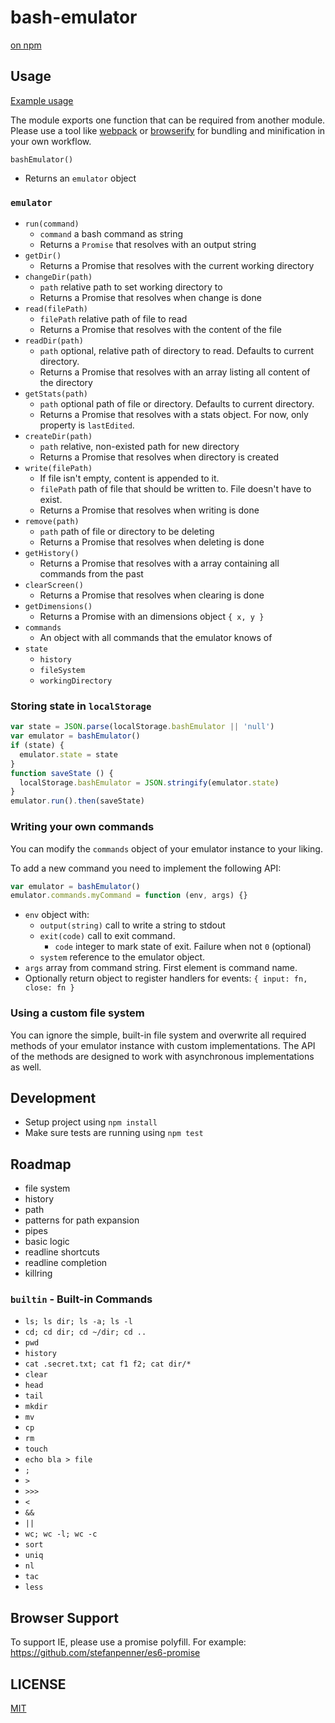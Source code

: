 # bash-emulator

[on npm](https://www.npmjs.com/package/bash-emulator)


## Usage

[Example usage](/index.html)

The module exports one function that can be required from another module.
Please use a tool like [webpack](https://webpack.github.io/) or [browserify](http://browserify.org/)
for bundling and minification in your own workflow.

`bashEmulator()`
  - Returns an `emulator` object

### `emulator`

- `run(command)`
  - `command` a bash command as string
  - Returns a `Promise` that resolves with an output string
- `getDir()`
  - Returns a Promise that resolves with the current working directory
- `changeDir(path)`
  - `path` relative path to set working directory to
  - Returns a Promise that resolves when change is done
- `read(filePath)`
  - `filePath` relative path of file to read
  - Returns a Promise that resolves with the content of the file
- `readDir(path)`
  - `path` optional, relative path of directory to read. Defaults to current directory.
  - Returns a Promise that resolves with an array listing all content of the directory
- `getStats(path)`
  - `path` optional path of file or directory. Defaults to current directory.
  - Returns a Promise that resolves with a stats object. For now, only property is `lastEdited`.
- `createDir(path)`
  - `path` relative, non-existed path for new directory
  - Returns a Promise that resolves when directory is created
- `write(filePath)`
  - If file isn't empty, content is appended to it.
  - `filePath` path of file that should be written to. File doesn't have to exist.
  - Returns a Promise that resolves when writing is done
- `remove(path)`
  - `path` path of file or directory to be deleting
  - Returns a Promise that resolves when deleting is done
- `getHistory()`
  - Returns a Promise that resolves with a array containing all commands from the past
- `clearScreen()`
  - Returns a Promise that resolves when clearing is done
- `getDimensions()`
  - Returns a Promise with an dimensions object `{ x, y }`
- `commands`
  - An object with all commands that the emulator knows of
- `state`
  - `history`
  - `fileSystem`
  - `workingDirectory`


### Storing state in `localStorage`

``` js
var state = JSON.parse(localStorage.bashEmulator || 'null')
var emulator = bashEmulator()
if (state) {
  emulator.state = state
}
function saveState () {
  localStorage.bashEmulator = JSON.stringify(emulator.state)
}
emulator.run().then(saveState)
```

### Writing your own commands

You can modify the `commands` object of your emulator instance
to your liking.

To add a new command you need to implement the following API:

``` js
var emulator = bashEmulator()
emulator.commands.myCommand = function (env, args) {}
```

- `env` object with:
  - `output(string)` call to write a string to stdout
  - `exit(code)` call to exit command.
    - `code` integer to mark state of exit. Failure when not `0` (optional)
  - `system` reference to the emulator object.
- `args` array from command string. First element is command name.
- Optionally return object to register handlers for events:
  `{ input: fn, close: fn }`

### Using a custom file system

You can ignore the simple, built-in file system and overwrite all
required methods of your emulator instance with custom implementations.
The API of the methods are designed to work with asynchronous implementations as well.


## Development

- Setup project using `npm install`
- Make sure tests are running using `npm test`


## Roadmap

- file system
- history
- path
- patterns for path expansion
- pipes
- basic logic
- readline shortcuts
- readline completion
- killring

### `builtin` - Built-in Commands

- `ls; ls dir; ls -a; ls -l`
- `cd; cd dir; cd ~/dir; cd ..`
- `pwd`
- `history`
- `cat .secret.txt; cat f1 f2; cat dir/*`
- `clear`
- `head`
- `tail`
- `mkdir`
- `mv`
- `cp`
- `rm`
- `touch`
- `echo bla > file`
- `;`
- `>`
- `>>>`
- `<`
- `&&`
- `||`
- `wc; wc -l; wc -c`
- `sort`
- `uniq`
- `nl`
- `tac`
- `less`


## Browser Support

To support IE, please use a promise polyfill.
For example:
https://github.com/stefanpenner/es6-promise


## LICENSE

[MIT](/LICENSE)

